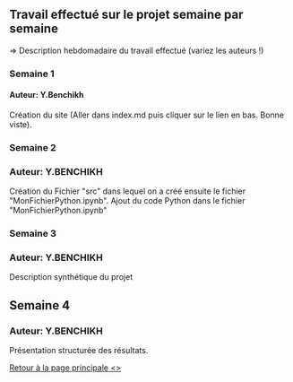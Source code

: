 ## Travail effectué sur le projet semaine par semaine

=> Description hebdomadaire du travail effectué (variez les auteurs !)

### Semaine 1
#### Auteur: Y.Benchikh
Création du site (Aller dans index.md puis cliquer sur le lien en bas. Bonne viste).
### Semaine 2
###  Auteur: Y.BENCHIKH
Création du Fichier "src" dans lequel on a créé ensuite le fichier "MonFichierPython.ipynb".
Ajout du code Python dans le fichier "MonFichierPython.ipynb"
### Semaine 3
### Auteur: Y.BENCHIKH
Description synthétique du projet
## Semaine 4
### Auteur: Y.BENCHIKH
Présentation structurée des résultats.
 
<a href="index.html"> Retour à la page principale <>
